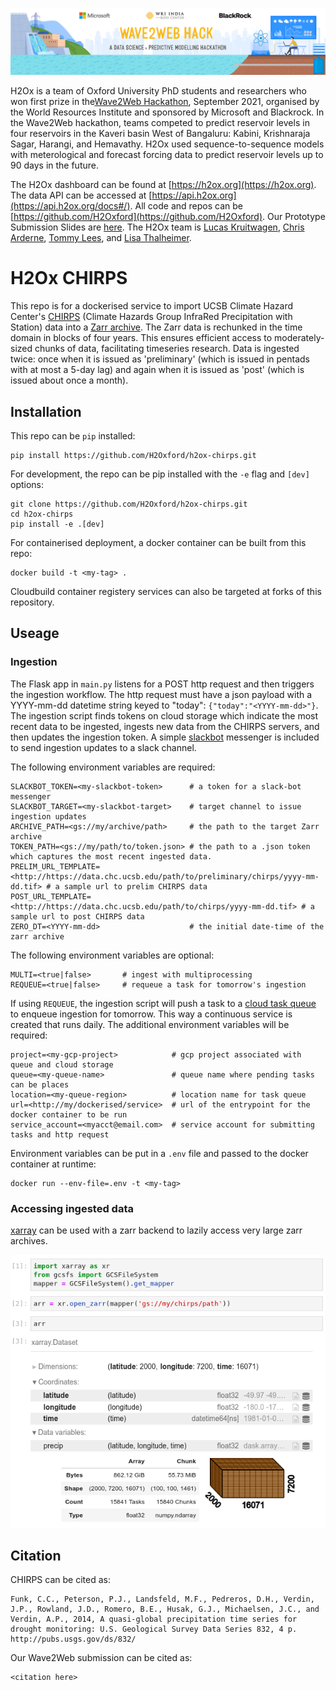 [<img alt="Wave2Web Hack" width="1000px" src="https://github.com/H2Oxford/.github/raw/main/profile/img/wave2web-banner.png" />](https://www.wricitiesindia.org/content/wave2web-hack)

H2Ox is a team of Oxford University PhD students and researchers who won first prize in the[Wave2Web Hackathon](https://www.wricitiesindia.org/content/wave2web-hack), September 2021, organised by the World Resources Institute and sponsored by Microsoft and Blackrock. In the Wave2Web hackathon, teams competed to predict reservoir levels in four reservoirs in the Kaveri basin West of Bangaluru: Kabini, Krishnaraja Sagar, Harangi, and Hemavathy. H2Ox used sequence-to-sequence models with meterological and forecast forcing data to predict reservoir levels up to 90 days in the future.

The H2Ox dashboard can be found at [https://h2ox.org](https://h2ox.org). The data API can be accessed at [https://api.h2ox.org](https://api.h2ox.org/docs#/). All code and repos can be [https://github.com/H2Oxford](https://github.com/H2Oxford). Our Prototype Submission Slides are [here](https://docs.google.com/presentation/d/1J_lmFu8TTejnipl-l8bXUZdKioVseRB4tTzqK6sEokI/edit?usp=sharing). The H2Ox team is [Lucas Kruitwagen](https://github.com/Lkruitwagen), [Chris Arderne](https://github.com/carderne), [Tommy Lees](https://github.com/tommylees112), and [Lisa Thalheimer](https://github.com/geoliz).

# H2Ox CHIRPS
This repo is for a dockerised service to import UCSB Climate Hazard Center's [CHIRPS](https://www.chc.ucsb.edu/data/chirps) (Climate Hazards Group InfraRed Precipitation with Station) data into a [Zarr archive](https://zarr.readthedocs.io/en/stable/). The Zarr data is rechunked in the time domain in blocks of four years. This ensures efficient access to moderately-sized chunks of data, facilitating timeseries research. Data is ingested twice: once when it is issued as 'preliminary' (which is issued in pentads with at most a 5-day lag) and again when it is issued as 'post' (which is issued about once a month).

## Installation

This repo can be `pip` installed:

    pip install https://github.com/H2Oxford/h2ox-chirps.git
    
For development, the repo can be pip installed with the `-e` flag and `[dev]` options:

    git clone https://github.com/H2Oxford/h2ox-chirps.git
    cd h2ox-chirps
    pip install -e .[dev]
    
For containerised deployment, a docker container can be built from this repo:

    docker build -t <my-tag> .
    
Cloudbuild container registery services can also be targeted at forks of this repository.

## Useage

### Ingestion

The Flask app in `main.py` listens for a POST http request and then triggers the ingestion workflow.
The http request must have a json payload with a YYYY-mm-dd datetime string keyed to "today": `{"today":"<YYYY-mm-dd>"}`.
The ingestion script finds tokens on cloud storage which indicate the most recent data to be ingested, ingests new data from the CHIRPS servers, and then updates the ingestion token.
A simple [slackbot](https://slack.com/intl/en-gb/help/articles/115005265703-Create-a-bot-for-your-workspace#:~:text=A%20bot%20is%20a%20nifty,a%20bot%20for%20your%20workspace.) messenger is included to send ingestion updates to a slack channel.

The following environment variables are required:

    SLACKBOT_TOKEN=<my-slackbot-token>      # a token for a slack-bot messenger
    SLACKBOT_TARGET=<my-slackbot-target>    # target channel to issue ingestion updates
    ARCHIVE_PATH=<gs://my/archive/path>     # the path to the target Zarr archive
    TOKEN_PATH=<gs://my/path/to/token.json> # the path to a .json token which captures the most recent ingested data.
    PRELIM_URL_TEMPLATE=<http://https://data.chc.ucsb.edu/path/to/preliminary/chirps/yyyy-mm-dd.tif> # a sample url to prelim CHIRPS data
    POST_URL_TEMPLATE=<http://https://data.chc.ucsb.edu/path/to/chirps/yyyy-mm-dd.tif> # a sample url to post CHIRPS data
    ZERO_DT=<YYYY-mm-dd>                    # the initial date-time of the zarr archive
    
The following environment variables are optional:

    MULTI=<true|false>       # ingest with multiprocessing
    REQUEUE=<true|false>     # requeue a task for tomorrow's ingestion
    
If using `REQUEUE`, the ingestion script will push a task to a [cloud task queue](https://cloud.google.com/tasks/docs/creating-queues) to enqueue ingestion for tomorrow. This way a continuous service is created that runs daily. The additional environment variables will be required:

    project=<my-gcp-project>            # gcp project associated with queue and cloud storage
    queue=<my-queue-name>               # queue name where pending tasks can be places
    location=<my-queue-region>          # location name for task queue
    url=<http://my/dockerised/service>  # url of the entrypoint for the docker container to be run
    service_account=<myacct@email.com>  # service account for submitting tasks and http request


Environment variables can be put in a `.env` file and passed to the docker container at runtime:

    docker run --env-file=.env -t <my-tag>
    
### Accessing ingested data

[xarray](https://docs.xarray.dev/en/stable/) can be used with a zarr backend to lazily access very large zarr archives.

<img alt="Zarr Xarray" width="600px" src="https://github.com/H2Oxford/.github/raw/main/profile/img/zarr_chirps.png"/>


## Citation

CHIRPS can be cited as:

    Funk, C.C., Peterson, P.J., Landsfeld, M.F., Pedreros, D.H., Verdin, J.P., Rowland, J.D., Romero, B.E., Husak, G.J., Michaelsen, J.C., and Verdin, A.P., 2014, A quasi-global precipitation time series for drought monitoring: U.S. Geological Survey Data Series 832, 4 p. http://pubs.usgs.gov/ds/832/
    
Our Wave2Web submission can be cited as: 
 
    <citation here>